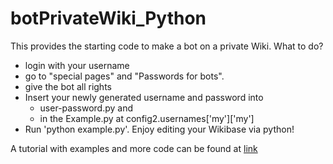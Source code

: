 # botPrivateWiki_Python
This provides the starting code to make a bot on a private Wiki.
What to do?
- login with your username
- go to "special pages" and "Passwords for bots".
- give the bot all rights
- Insert your newly generated username and password into 
    - user-password.py and
    - in the Example.py at config2.usernames['my']['my']
- Run 'python example.py'. Enjoy editing your Wikibase via python!

A tutorial with examples and more code can be found at [link](https://www.wikidata.org/wiki/Wikidata:Pywikibot_-_Python_3_Tutorial)